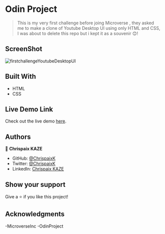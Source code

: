 # Odin Project
> This is my very first challenge before joing Microverse , they asked me to make a clone of Youtube Desktop UI using only HTML and CSS, I was about to delete this repo but i kept it as a souvenir 😊!

## ScreenShot

![firstchallengeYoutubeDesktopUI](https://user-images.githubusercontent.com/71190715/189539637-e3fe1e4f-eb86-451e-a0d1-ea7d6bb01af8.png)


## Built With

- HTML
- CSS
## Live Demo Link

Check out the live demo [here](https://space-travelers-hub-chrispaix-sid.netlify.app/).

## Authors

👤 **Chrispaix KAZE**

- GitHub: [@ChrispaixK](https://github.com/ChrispaixK)
- Twitter: [@ChrispaixK](https://twitter.com/ChrispaixK)
- LinkedIn: [Chrispaix KAZE](https://www.linkedin.com/in/chrispaix-kaze-70445a175/)


## Show your support

Give a ⭐️ if you like this project!

## Acknowledgments

-MicroverseInc
-OdinProject
